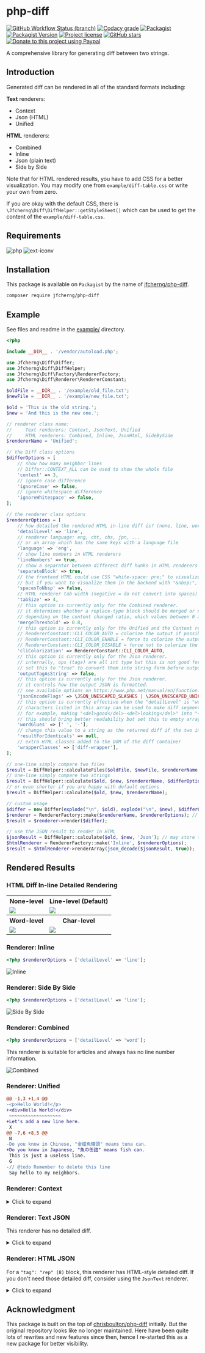 # php-diff

[![GitHub Workflow Status (branch)](https://img.shields.io/github/workflow/status/jfcherng/php-diff/Main/v6?style=flat-square)](https://github.com/jfcherng/php-diff/actions)
[![Codacy grade](https://img.shields.io/codacy/grade/3a7a07d2ed67434e8e8582ea4ec9867b/v6?style=flat-square)](https://app.codacy.com/project/jfcherng/php-diff/dashboard)
[![Packagist](https://img.shields.io/packagist/dt/jfcherng/php-diff?style=flat-square)](https://packagist.org/packages/jfcherng/php-diff)
[![Packagist Version](https://img.shields.io/packagist/v/jfcherng/php-diff?style=flat-square)](https://packagist.org/packages/jfcherng/php-diff)
[![Project license](https://img.shields.io/github/license/jfcherng/php-diff?style=flat-square)](https://github.com/jfcherng/php-diff/blob/v6/LICENSE)
[![GitHub stars](https://img.shields.io/github/stars/jfcherng/php-diff?style=flat-square&logo=github)](https://github.com/jfcherng/php-diff/stargazers)
[![Donate to this project using Paypal](https://img.shields.io/badge/paypal-donate-blue.svg?style=flat-square&logo=paypal)](https://www.paypal.me/jfcherng/5usd)

A comprehensive library for generating diff between two strings.


## Introduction

Generated diff can be rendered in all of the standard formats including:

**Text** renderers:

- Context
- Json (HTML)
- Unified

**HTML** renderers:

- Combined
- Inline
- Json (plain text)
- Side by Side

Note that for HTML rendered results, you have to add CSS for a better visualization.
You may modify one from `example/diff-table.css` or write your own from zero.

If you are okay with the default CSS, there is `\Jfcherng\Diff\DiffHelper::getStyleSheet()`
which can be used to get the content of the `example/diff-table.css`.


## Requirements

![php](https://img.shields.io/badge/php-%E2%89%A57.1.3-blue?style=flat-square)
![ext-iconv](https://img.shields.io/badge/ext-iconv-brightgreen?style=flat-square)


## Installation

This package is available on `Packagist` by the name of [jfcherng/php-diff](https://packagist.org/packages/jfcherng/php-diff).

```bash
composer require jfcherng/php-diff
```


## Example

See files and readme in the [example/](https://github.com/jfcherng/php-diff/blob/v6/example) directory.

```php
<?php

include __DIR__ . '/vendor/autoload.php';

use Jfcherng\Diff\Differ;
use Jfcherng\Diff\DiffHelper;
use Jfcherng\Diff\Factory\RendererFactory;
use Jfcherng\Diff\Renderer\RendererConstant;

$oldFile = __DIR__ . '/example/old_file.txt';
$newFile = __DIR__ . '/example/new_file.txt';

$old = 'This is the old string.';
$new = 'And this is the new one.';

// renderer class name:
//     Text renderers: Context, JsonText, Unified
//     HTML renderers: Combined, Inline, JsonHtml, SideBySide
$rendererName = 'Unified';

// the Diff class options
$differOptions = [
    // show how many neighbor lines
    // Differ::CONTEXT_ALL can be used to show the whole file
    'context' => 3,
    // ignore case difference
    'ignoreCase' => false,
    // ignore whitespace difference
    'ignoreWhitespace' => false,
];

// the renderer class options
$rendererOptions = [
    // how detailed the rendered HTML in-line diff is? (none, line, word, char)
    'detailLevel' => 'line',
    // renderer language: eng, cht, chs, jpn, ...
    // or an array which has the same keys with a language file
    'language' => 'eng',
    // show line numbers in HTML renderers
    'lineNumbers' => true,
    // show a separator between different diff hunks in HTML renderers
    'separateBlock' => true,
    // the frontend HTML could use CSS "white-space: pre;" to visualize consecutive whitespaces
    // but if you want to visualize them in the backend with "&nbsp;", you can set this to true
    'spacesToNbsp' => false,
    // HTML renderer tab width (negative = do not convert into spaces)
    'tabSize' => 4,
    // this option is currently only for the Combined renderer.
    // it determines whether a replace-type block should be merged or not
    // depending on the content changed ratio, which values between 0 and 1.
    'mergeThreshold' => 0.8,
    // this option is currently only for the Unified and the Context renderers.
    // RendererConstant::CLI_COLOR_AUTO = colorize the output if possible (default)
    // RendererConstant::CLI_COLOR_ENABLE = force to colorize the output
    // RendererConstant::CLI_COLOR_DISABLE = force not to colorize the output
    'cliColorization' => RendererConstant::CLI_COLOR_AUTO,
    // this option is currently only for the Json renderer.
    // internally, ops (tags) are all int type but this is not good for human reading.
    // set this to "true" to convert them into string form before outputting.
    'outputTagAsString' => false,
    // this option is currently only for the Json renderer.
    // it controls how the output JSON is formatted.
    // see available options on https://www.php.net/manual/en/function.json-encode.php
    'jsonEncodeFlags' => \JSON_UNESCAPED_SLASHES | \JSON_UNESCAPED_UNICODE,
    // this option is currently effective when the "detailLevel" is "word"
    // characters listed in this array can be used to make diff segments into a whole
    // for example, making "<del>good</del>-<del>looking</del>" into "<del>good-looking</del>"
    // this should bring better readability but set this to empty array if you do not want it
    'wordGlues' => [' ', '-'],
    // change this value to a string as the returned diff if the two input strings are identical
    'resultForIdenticals' => null,
    // extra HTML classes added to the DOM of the diff container
    'wrapperClasses' => ['diff-wrapper'],
];

// one-line simply compare two files
$result = DiffHelper::calculateFiles($oldFile, $newFile, $rendererName, $differOptions, $rendererOptions);
// one-line simply compare two strings
$result = DiffHelper::calculate($old, $new, $rendererName, $differOptions, $rendererOptions);
// or even shorter if you are happy with default options
$result = DiffHelper::calculate($old, $new, $rendererName);

// custom usage
$differ = new Differ(explode("\n", $old), explode("\n", $new), $differOptions);
$renderer = RendererFactory::make($rendererName, $rendererOptions); // or your own renderer object
$result = $renderer->render($differ);

// use the JSON result to render in HTML
$jsonResult = DiffHelper::calculate($old, $new, 'Json'); // may store the JSON result in your database
$htmlRenderer = RendererFactory::make('Inline', $rendererOptions);
$result = $htmlRenderer->renderArray(json_decode($jsonResult, true));
```


## Rendered Results


### HTML Diff In-line Detailed Rendering

<table>
  <tr>
    <th>None-level</th>
    <th>Line-level (Default)</th>
  </tr>
  <tr>
    <td><img src="https://raw.githubusercontent.com/jfcherng/php-diff/v6/example/images/inline-none-level-diff.png"></td>
    <td><img src="https://raw.githubusercontent.com/jfcherng/php-diff/v6/example/images/inline-line-level-diff.png"></td>
  </tr>
  <tr>
    <th>Word-level</th>
    <th>Char-level</th>
  </tr>
  <tr>
    <td><img src="https://raw.githubusercontent.com/jfcherng/php-diff/v6/example/images/inline-word-level-diff.png"></td>
    <td><img src="https://raw.githubusercontent.com/jfcherng/php-diff/v6/example/images/inline-char-level-diff.png"></td>
  </tr>
</table>


### Renderer: Inline

```php
<?php $rendererOptions = ['detailLevel' => 'line'];
```

![Inline](https://raw.githubusercontent.com/jfcherng/php-diff/v6/example/images/inline-renderer.png)


### Renderer: Side By Side

```php
<?php $rendererOptions = ['detailLevel' => 'line'];
```

![Side By Side](https://raw.githubusercontent.com/jfcherng/php-diff/v6/example/images/side-by-side-renderer.png)


### Renderer: Combined

```php
<?php $rendererOptions = ['detailLevel' => 'word'];
```

This renderer is suitable for articles and always has no line number information.

![Combined](https://raw.githubusercontent.com/jfcherng/php-diff/v6/example/images/combined-renderer-word-level.png)


### Renderer: Unified

```diff
@@ -1,3 +1,4 @@
-<p>Hello World!</p>
+<div>Hello World!</div>
 ~~~~~~~~~~~~~~~~~~~
+Let's add a new line here.
 X
@@ -7,6 +8,5 @@
 N
-Do you know in Chinese, "金槍魚罐頭" means tuna can.
+Do you know in Japanese, "魚の缶詰" means fish can.
 This is just a useless line.
 G
-// @todo Remember to delete this line
 Say hello to my neighbors.
```


### Renderer: Context

<details><summary>Click to expand</summary>

```diff
***************
*** 1,3 ****
! <p>Hello World!</p>
  ~~~~~~~~~~~~~~~~~~~
  X
--- 1,4 ----
! <div>Hello World!</div>
  ~~~~~~~~~~~~~~~~~~~
+ Let's add a new line here.
  X
***************
*** 7,12 ****
  N
! Do you know in Chinese, "金槍魚罐頭" means tuna can.
  This is just a useless line.
  G
- // @todo Remember to delete this line
  Say hello to my neighbors.
--- 8,12 ----
  N
! Do you know in Japanese, "魚の缶詰" means fish can.
  This is just a useless line.
  G
  Say hello to my neighbors.
```

</details>


### Renderer: Text JSON

This renderer has no detailed diff.

<details><summary>Click to expand</summary>

```json
[
  [
    {
      "tag": "rep",
      "old": {
        "offset": 0,
        "lines": ["<p>Hello World! Good-looking.</p>"]
      },
      "new": {
        "offset": 0,
        "lines": ["<div>Hello World! Bad-tempered.</div>"]
      }
    },
    {
      "tag": "eq",
      "old": {
        "offset": 1,
        "lines": ["~~~~~~~~~~~~~~~~~~~"]
      },
      "new": {
        "offset": 1,
        "lines": ["~~~~~~~~~~~~~~~~~~~"]
      }
    },
    {
      "tag": "ins",
      "old": {
        "offset": 2,
        "lines": []
      },
      "new": {
        "offset": 2,
        "lines": ["Let's add a new line here."]
      }
    },
    {
      "tag": "eq",
      "old": {
        "offset": 2,
        "lines": ["X"]
      },
      "new": {
        "offset": 3,
        "lines": ["X"]
      }
    }
  ],
  [
    {
      "tag": "eq",
      "old": {
        "offset": 6,
        "lines": ["N"]
      },
      "new": {
        "offset": 7,
        "lines": ["N"]
      }
    },
    {
      "tag": "rep",
      "old": {
        "offset": 7,
        "lines": ["Do you know in Chinese, \"金槍魚罐頭\" means tuna can."]
      },
      "new": {
        "offset": 8,
        "lines": ["Do you know in Japanese, \"魚の缶詰\" means fish can."]
      }
    },
    {
      "tag": "eq",
      "old": {
        "offset": 8,
        "lines": ["\t  \tTab visulization test.", "G"]
      },
      "new": {
        "offset": 9,
        "lines": ["\t  \tTab visulization test.", "G"]
      }
    },
    {
      "tag": "del",
      "old": {
        "offset": 10,
        "lines": ["// @todo Remember to delete this line"]
      },
      "new": {
        "offset": 11,
        "lines": []
      }
    },
    {
      "tag": "eq",
      "old": {
        "offset": 11,
        "lines": ["Say hello to my neighbors."]
      },
      "new": {
        "offset": 11,
        "lines": ["Say hello to my neighbors."]
      }
    }
  ],
  [
    {
      "tag": "eq",
      "old": {
        "offset": 14,
        "lines": ["B"]
      },
      "new": {
        "offset": 14,
        "lines": ["B"]
      }
    },
    {
      "tag": "rep",
      "old": {
        "offset": 15,
        "lines": ["Donec rutrum."]
      },
      "new": {
        "offset": 15,
        "lines": ["Donec rutrum test.", "There is a new inserted line."]
      }
    },
    {
      "tag": "eq",
      "old": {
        "offset": 16,
        "lines": ["C"]
      },
      "new": {
        "offset": 17,
        "lines": ["C"]
      }
    },
    {
      "tag": "rep",
      "old": {
        "offset": 17,
        "lines": ["Sed dictum lorem ipsum."]
      },
      "new": {
        "offset": 18,
        "lines": ["Sed dolor lorem ipsum hendrerit."]
      }
    },
    {
      "tag": "eq",
      "old": {
        "offset": 18,
        "lines": [""]
      },
      "new": {
        "offset": 19,
        "lines": [""]
      }
    }
  ]
]
```

</details>


### Renderer: HTML JSON

For a `"tag": "rep" (8)` block, this renderer has HTML-style detailed diff.
If you don't need those detailed diff, consider using the `JsonText` renderer.

<details><summary>Click to expand</summary>

```json
[
  [
    {
      "tag": "rep",
      "old": {
        "offset": 0,
        "lines": ["&lt;<del>p&gt;Hello World! Good-looking.&lt;/p</del>&gt;"]
      },
      "new": {
        "offset": 0,
        "lines": ["&lt;<ins>div&gt;Hello World! Bad-tempered.&lt;/div</ins>&gt;"]
      }
    },
    {
      "tag": "eq",
      "old": {
        "offset": 1,
        "lines": ["~~~~~~~~~~~~~~~~~~~"]
      },
      "new": {
        "offset": 1,
        "lines": ["~~~~~~~~~~~~~~~~~~~"]
      }
    },
    {
      "tag": "ins",
      "old": {
        "offset": 2,
        "lines": [""]
      },
      "new": {
        "offset": 2,
        "lines": ["Let's add a new line here."]
      }
    },
    {
      "tag": "eq",
      "old": {
        "offset": 2,
        "lines": ["X"]
      },
      "new": {
        "offset": 3,
        "lines": ["X"]
      }
    }
  ],
  [
    {
      "tag": "eq",
      "old": {
        "offset": 6,
        "lines": ["N"]
      },
      "new": {
        "offset": 7,
        "lines": ["N"]
      }
    },
    {
      "tag": "rep",
      "old": {
        "offset": 7,
        "lines": ["Do you know in <del>Chinese, \"金槍魚罐頭\" means tuna</del> can."]
      },
      "new": {
        "offset": 8,
        "lines": ["Do you know in <ins>Japanese, \"魚の缶詰\" means fish</ins> can."]
      }
    },
    {
      "tag": "eq",
      "old": {
        "offset": 8,
        "lines": ["\t  \tTab visulization test.", "G"]
      },
      "new": {
        "offset": 9,
        "lines": ["\t  \tTab visulization test.", "G"]
      }
    },
    {
      "tag": "del",
      "old": {
        "offset": 10,
        "lines": ["// @todo Remember to delete this line"]
      },
      "new": {
        "offset": 11,
        "lines": [""]
      }
    },
    {
      "tag": "eq",
      "old": {
        "offset": 11,
        "lines": ["Say hello to my neighbors."]
      },
      "new": {
        "offset": 11,
        "lines": ["Say hello to my neighbors."]
      }
    }
  ],
  [
    {
      "tag": "eq",
      "old": {
        "offset": 14,
        "lines": ["B"]
      },
      "new": {
        "offset": 14,
        "lines": ["B"]
      }
    },
    {
      "tag": "rep",
      "old": {
        "offset": 15,
        "lines": ["Donec rutrum."]
      },
      "new": {
        "offset": 15,
        "lines": ["Donec rutrum test.", "There is a new inserted line."]
      }
    },
    {
      "tag": "eq",
      "old": {
        "offset": 16,
        "lines": ["C"]
      },
      "new": {
        "offset": 17,
        "lines": ["C"]
      }
    },
    {
      "tag": "rep",
      "old": {
        "offset": 17,
        "lines": ["Sed d<del>ictum lorem ipsum</del>."]
      },
      "new": {
        "offset": 18,
        "lines": ["Sed d<ins>olor lorem ipsum hendrerit</ins>."]
      }
    },
    {
      "tag": "eq",
      "old": {
        "offset": 18,
        "lines": [""]
      },
      "new": {
        "offset": 19,
        "lines": [""]
      }
    }
  ]
]
```

</details>


## Acknowledgment

This package is built on the top of [chrisboulton/php-diff](https://github.com/chrisboulton/php-diff) initially.
But the original repository looks like no longer maintained.
Here have been quite lots of rewrites and new features since then, hence I re-started this as a new package for better visibility.
